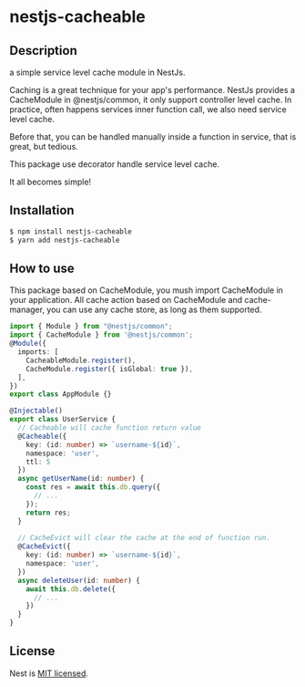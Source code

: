 # nestjs-cacheable

## Description

a simple service level cache module in NestJs.

Caching is a great technique for your app's performance. NestJs provides a CacheModule in @nestjs/common, it only
support controller level cache. In practice, often happens services inner function call, we also need service level
cache.

Before that, you can be handled manually inside a function in service, that is great, but tedious.

This package use decorator handle service level cache.

It all becomes simple!

## Installation

```bash
$ npm install nestjs-cacheable
$ yarn add nestjs-cacheable
```

## How to use

This package based on CacheModule, you mush import CacheModule in your application.
All cache action based on CacheModule and cache-manager, you can use any cache store, as long as them supported.

```typescript
import { Module } from "@nestjs/common";
import { CacheModule } from '@nestjs/common';
@Module({
  imports: [
    CacheableModule.register(),
    CacheModule.register({ isGlobal: true }),
  ],
})
export class AppModule {}
```

```typescript
@Injectable()
export class UserService {
  // Cacheable will cache function return value
  @Cacheable({
    key: (id: number) => `username-${id}`,
    namespace: 'user',
    ttl: 5
  })
  async getUserName(id: number) {
    const res = await this.db.query({
      // ...
    });
    return res;
  }
  
  // CacheEvict will clear the cache at the end of function run.
  @CacheEvict({
    key: (id: number) => `username-${id}`,
    namespace: 'user',
  })
  async deleteUser(id: number) {
    await this.db.delete({
      // ...
    })
  }
}
```

## License

Nest is [MIT licensed](LICENSE).
